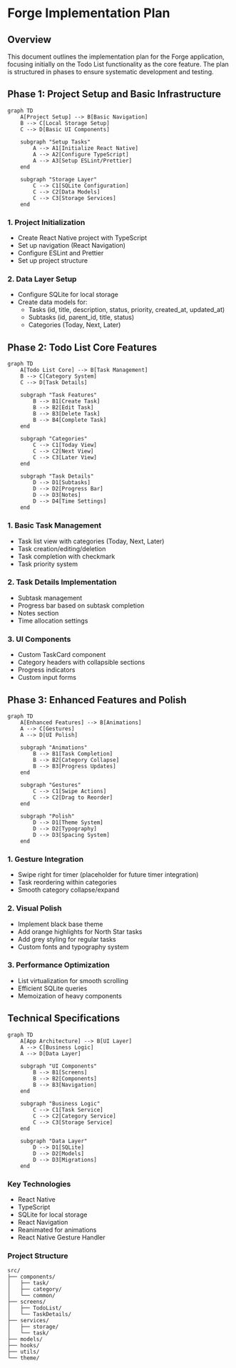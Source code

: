 # Forge Implementation Plan

## Overview

This document outlines the implementation plan for the Forge application, focusing initially on the Todo List functionality as the core feature. The plan is structured in phases to ensure systematic development and testing.

## Phase 1: Project Setup and Basic Infrastructure

```mermaid
graph TD
    A[Project Setup] --> B[Basic Navigation]
    B --> C[Local Storage Setup]
    C --> D[Basic UI Components]

    subgraph "Setup Tasks"
        A --> A1[Initialize React Native]
        A --> A2[Configure TypeScript]
        A --> A3[Setup ESLint/Prettier]
    end

    subgraph "Storage Layer"
        C --> C1[SQLite Configuration]
        C --> C2[Data Models]
        C --> C3[Storage Services]
    end
```

### 1. Project Initialization

- Create React Native project with TypeScript
- Set up navigation (React Navigation)
- Configure ESLint and Prettier
- Set up project structure

### 2. Data Layer Setup

- Configure SQLite for local storage
- Create data models for:
  - Tasks (id, title, description, status, priority, created_at, updated_at)
  - Subtasks (id, parent_id, title, status)
  - Categories (Today, Next, Later)

## Phase 2: Todo List Core Features

```mermaid
graph TD
    A[Todo List Core] --> B[Task Management]
    B --> C[Category System]
    C --> D[Task Details]

    subgraph "Task Features"
        B --> B1[Create Task]
        B --> B2[Edit Task]
        B --> B3[Delete Task]
        B --> B4[Complete Task]
    end

    subgraph "Categories"
        C --> C1[Today View]
        C --> C2[Next View]
        C --> C3[Later View]
    end

    subgraph "Task Details"
        D --> D1[Subtasks]
        D --> D2[Progress Bar]
        D --> D3[Notes]
        D --> D4[Time Settings]
    end
```

### 1. Basic Task Management

- Task list view with categories (Today, Next, Later)
- Task creation/editing/deletion
- Task completion with checkmark
- Task priority system

### 2. Task Details Implementation

- Subtask management
- Progress bar based on subtask completion
- Notes section
- Time allocation settings

### 3. UI Components

- Custom TaskCard component
- Category headers with collapsible sections
- Progress indicators
- Custom input forms

## Phase 3: Enhanced Features and Polish

```mermaid
graph TD
    A[Enhanced Features] --> B[Animations]
    A --> C[Gestures]
    A --> D[UI Polish]

    subgraph "Animations"
        B --> B1[Task Completion]
        B --> B2[Category Collapse]
        B --> B3[Progress Updates]
    end

    subgraph "Gestures"
        C --> C1[Swipe Actions]
        C --> C2[Drag to Reorder]
    end

    subgraph "Polish"
        D --> D1[Theme System]
        D --> D2[Typography]
        D --> D3[Spacing System]
    end
```

### 1. Gesture Integration

- Swipe right for timer (placeholder for future timer integration)
- Task reordering within categories
- Smooth category collapse/expand

### 2. Visual Polish

- Implement black base theme
- Add orange highlights for North Star tasks
- Add grey styling for regular tasks
- Custom fonts and typography system

### 3. Performance Optimization

- List virtualization for smooth scrolling
- Efficient SQLite queries
- Memoization of heavy components

## Technical Specifications

```mermaid
graph TD
    A[App Architecture] --> B[UI Layer]
    A --> C[Business Logic]
    A --> D[Data Layer]

    subgraph "UI Components"
        B --> B1[Screens]
        B --> B2[Components]
        B --> B3[Navigation]
    end

    subgraph "Business Logic"
        C --> C1[Task Service]
        C --> C2[Category Service]
        C --> C3[Storage Service]
    end

    subgraph "Data Layer"
        D --> D1[SQLite]
        D --> D2[Models]
        D --> D3[Migrations]
    end
```

### Key Technologies

- React Native
- TypeScript
- SQLite for local storage
- React Navigation
- Reanimated for animations
- React Native Gesture Handler

### Project Structure

```
src/
├── components/
│   ├── task/
│   ├── category/
│   └── common/
├── screens/
│   ├── TodoList/
│   └── TaskDetails/
├── services/
│   ├── storage/
│   └── task/
├── models/
├── hooks/
├── utils/
└── theme/
```
